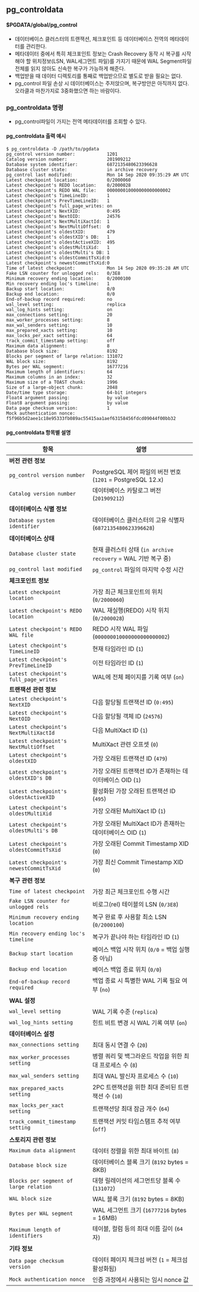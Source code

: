 ## pg_controldata

#### $PGDATA/global/pg_control
- 데이터베이스 클러스터의 트랜잭션, 체크포인트 등 데이터베이스 전역의 메타데이터를 관리한다.
- 메타데이터 중에서 특히 체크포인트 정보는 Crash Recovery 동작 시 복구를 시작해야 할 위치정보(LSN, WAL세그먼트 파일)를 가지기 때문에 WAL Segment파일 전체를 읽지 않아도 신속한 복구가 가능하게 해준다.
- 백업받을 때 데이터 디렉토리를 통째로 백업받으므로 별도로 받을 필요는 없다.
- pg_control 파일 손상 시 데이터베이스는 주저앉으며, 복구방안은 아직까지 없다. 오라클과 마찬가지로 3중화했으면 하는 바람이다.

### pg_controldata 명령
- pg_control파일이 가지는 전역 메타데이터를 조회할 수 있다.

#### pg_controldata 출력 예시
```
$ pg_controldata -D /path/to/pgdata
pg_control version number:            1201
Catalog version number:               201909212
Database system identifier:           6872135480623396628
Database cluster state:               in archive recovery
pg_control last modified:             Mon 14 Sep 2020 09:35:29 AM UTC
Latest checkpoint location:           0/2000060
Latest checkpoint's REDO location:    0/2000028
Latest checkpoint's REDO WAL file:    000000010000000000000002
Latest checkpoint's TimeLineID:       1
Latest checkpoint's PrevTimeLineID:   1
Latest checkpoint's full_page_writes: on
Latest checkpoint's NextXID:          0:495
Latest checkpoint's NextOID:          24576
Latest checkpoint's NextMultiXactId:  1
Latest checkpoint's NextMultiOffset:  0
Latest checkpoint's oldestXID:        479
Latest checkpoint's oldestXID's DB:   1
Latest checkpoint's oldestActiveXID:  495
Latest checkpoint's oldestMultiXid:   1
Latest checkpoint's oldestMulti's DB: 1
Latest checkpoint's oldestCommitTsXid:0
Latest checkpoint's newestCommitTsXid:0
Time of latest checkpoint:            Mon 14 Sep 2020 09:35:28 AM UTC
Fake LSN counter for unlogged rels:   0/3E8
Minimum recovery ending location:     0/2000100
Min recovery ending loc's timeline:   1
Backup start location:                0/0
Backup end location:                  0/0
End-of-backup record required:        no
wal_level setting:                    replica
wal_log_hints setting:                on
max_connections setting:              20
max_worker_processes setting:         8
max_wal_senders setting:              10
max_prepared_xacts setting:           10
max_locks_per_xact setting:           64
track_commit_timestamp setting:       off
Maximum data alignment:               8
Database block size:                  8192
Blocks per segment of large relation: 131072
WAL block size:                       8192
Bytes per WAL segment:                16777216
Maximum length of identifiers:        64
Maximum columns in an index:          32
Maximum size of a TOAST chunk:        1996
Size of a large-object chunk:         2048
Date/time type storage:               64-bit integers
Float4 argument passing:              by value
Float8 argument passing:              by value
Data page checksum version:           1
Mock authentication nonce:            f5f96b5d2aee1c18e95333fb089ac55415aa1aef63158456fdcd09044f00bb32
```

#### pg_controldata 항목별 설명
| **항목** | **설명** |
|----------|---------|
| **버전 관련 정보** | |
| `pg_control version number` | PostgreSQL 제어 파일의 버전 번호 (`1201` = PostgreSQL 12.x) |
| `Catalog version number` | 데이터베이스 카탈로그 버전 (`201909212`) |
| **데이터베이스 식별 정보** | |
| `Database system identifier` | 데이터베이스 클러스터의 고유 식별자 (`6872135480623396628`) |
| **데이터베이스 상태** | |
| `Database cluster state` | 현재 클러스터 상태 (`in archive recovery` = WAL 기반 복구 중) |
| `pg_control last modified` | `pg_control` 파일의 마지막 수정 시간 |
| **체크포인트 정보** | |
| `Latest checkpoint location` | 가장 최근 체크포인트의 위치 (`0/2000060`) |
| `Latest checkpoint's REDO location` | WAL 재실행(REDO) 시작 위치 (`0/2000028`) |
| `Latest checkpoint's REDO WAL file` | REDO 시작 WAL 파일 (`000000010000000000000002`) |
| `Latest checkpoint's TimeLineID` | 현재 타임라인 ID (`1`) |
| `Latest checkpoint's PrevTimeLineID` | 이전 타임라인 ID (`1`) |
| `Latest checkpoint's full_page_writes` | WAL에 전체 페이지를 기록 여부 (`on`) |
| **트랜잭션 관련 정보** | |
| `Latest checkpoint's NextXID` | 다음 할당될 트랜잭션 ID (`0:495`) |
| `Latest checkpoint's NextOID` | 다음 할당될 객체 ID (`24576`) |
| `Latest checkpoint's NextMultiXactId` | 다음 MultiXact ID (`1`) |
| `Latest checkpoint's NextMultiOffset` | MultiXact 관련 오프셋 (`0`) |
| `Latest checkpoint's oldestXID` | 가장 오래된 트랜잭션 ID (`479`) |
| `Latest checkpoint's oldestXID's DB` | 가장 오래된 트랜잭션 ID가 존재하는 데이터베이스 OID (`1`) |
| `Latest checkpoint's oldestActiveXID` | 활성화된 가장 오래된 트랜잭션 ID (`495`) |
| `Latest checkpoint's oldestMultiXid` | 가장 오래된 MultiXact ID (`1`) |
| `Latest checkpoint's oldestMulti's DB` | 가장 오래된 MultiXact ID가 존재하는 데이터베이스 OID (`1`) |
| `Latest checkpoint's oldestCommitTsXid` | 가장 오래된 Commit Timestamp XID (`0`) |
| `Latest checkpoint's newestCommitTsXid` | 가장 최신 Commit Timestamp XID (`0`) |
| **복구 관련 정보** | |
| `Time of latest checkpoint` | 가장 최근 체크포인트 수행 시간 |
| `Fake LSN counter for unlogged rels` | 비로그(rel) 테이블의 LSN (`0/3E8`) |
| `Minimum recovery ending location` | 복구 완료 후 사용할 최소 LSN (`0/2000100`) |
| `Min recovery ending loc's timeline` | 복구가 끝나야 하는 타임라인 ID (`1`) |
| `Backup start location` | 베이스 백업 시작 위치 (`0/0` = 백업 실행 중 아님) |
| `Backup end location` | 베이스 백업 종료 위치 (`0/0`) |
| `End-of-backup record required` | 백업 종료 시 특별한 WAL 기록 필요 여부 (`no`) |
| **WAL 설정** | |
| `wal_level setting` | WAL 기록 수준 (`replica`) |
| `wal_log_hints setting` | 힌트 비트 변경 시 WAL 기록 여부 (`on`) |
| **데이터베이스 설정** | |
| `max_connections setting` | 최대 동시 연결 수 (`20`) |
| `max_worker_processes setting` | 병렬 쿼리 및 백그라운드 작업을 위한 최대 프로세스 수 (`8`) |
| `max_wal_senders setting` | 최대 WAL 발신자 프로세스 수 (`10`) |
| `max_prepared_xacts setting` | 2PC 트랜잭션을 위한 최대 준비된 트랜잭션 수 (`10`) |
| `max_locks_per_xact setting` | 트랜잭션당 최대 잠금 개수 (`64`) |
| `track_commit_timestamp setting` | 트랜잭션 커밋 타임스탬프 추적 여부 (`off`) |
| **스토리지 관련 정보** | |
| `Maximum data alignment` | 데이터 정렬을 위한 최대 바이트 (`8`) |
| `Database block size` | 데이터베이스 블록 크기 (`8192` bytes = 8KB) |
| `Blocks per segment of large relation` | 대형 릴레이션의 세그먼트당 블록 수 (`131072`) |
| `WAL block size` | WAL 블록 크기 (`8192` bytes = 8KB) |
| `Bytes per WAL segment` | WAL 세그먼트 크기 (`16777216` bytes = 16MB) |
| `Maximum length of identifiers` | 테이블, 컬럼 등의 최대 이름 길이 (`64`자) |
| **기타 정보** | |
| `Data page checksum version` | 데이터 페이지 체크섬 버전 (`1` = 체크섬 활성화됨) |
| `Mock authentication nonce` | 인증 과정에서 사용되는 임시 nonce 값 |
